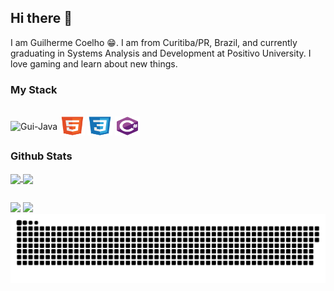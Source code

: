 ## Hi there 👋


I am Guilherme Coelho 😁. I am from Curitiba/PR, Brazil, and currently graduating in Systems Analysis and Development at Positivo University. I love gaming and learn about new things.

### My Stack
<div style="display: inline_block"><br>
  <img align="center" alt="Gui-Java" height="30" width="40" src="https://cdn.jsdelivr.net/gh/devicons/devicon@latest/icons/java/java-original.svg">
  <img align="center" alt="Gui-HTML" height="30" width="40" src="https://raw.githubusercontent.com/devicons/devicon/master/icons/html5/html5-original.svg">
  <img align="center" alt="Gui-CSS" height="30" width="40" src="https://raw.githubusercontent.com/devicons/devicon/master/icons/css3/css3-original.svg">
  <img align="center" alt="Gui-Csharp" height="30" width="40" src="https://raw.githubusercontent.com/devicons/devicon/master/icons/csharp/csharp-original.svg">
</div>

### Github Stats

<a href="https://github.com/tonygcm/github-readme-stats">
  <img height=180 align="center" src="https://github-readme-stats.vercel.app/api?username=tonygcm&hide_title&show_icons=true&theme=dark" />
</a>
<a href="https://github.com/tonygcm/convoychat">
  <img height=180 align="center" src="https://github-readme-stats.vercel.app/api/top-langs?username=tonygcm&layout=compact&langs_count=8&card_width=320&theme=dark" />
</a>

##

<div> 
 <a href="https://www.linkedin.com/in/guilherme-coelho-mendes-1b943314b/" target="_blank"><img src="https://img.shields.io/badge/LinkedIn-0077B5?style=for-the-badge&logo=linkedin&logoColor=white" target="_blank"></a>
 <a href = "mailto:guilherme.coelhomendes@gmail.com"><img src="https://img.shields.io/badge/-Gmail-%23333?style=for-the-badge&logo=gmail&logoColor=white" target="_blank"></a>
</div>

<picture align="center">
  <source media="(prefers-color-scheme: dark)" srcset="https://raw.githubusercontent.com/tonygcm/tonygcm/output/github-contribution-grid-snake-dark.svg">
  <source media="(prefers-color-scheme: light)" srcset="https://raw.githubusercontent.com/tonygcm/tonygcm/output/github-contribution-grid-snake-dark.svg">
  <img align="center" alt="github contribution grid snake animation" src="https://raw.githubusercontent.com/tonygcm/tonygcm/output/github-contribution-grid-snake.svg">
</picture>


